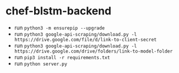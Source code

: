 # chef-blstm-backend

- run `python3 -m ensurepip --upgrade`
- run `python3 google-api-scraping/download.py -l https://drive.google.com/file/d/link-to-client-secret`
- run `python3 google-api-scraping/download.py -l https://drive.google.com/drive/folders/link-to-model-folder`
- run `pip3 install -r requirements.txt`
- run `python server.py`
